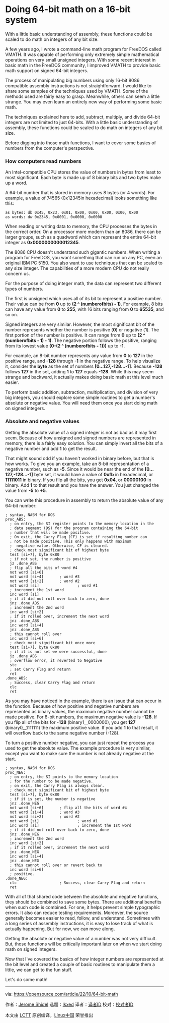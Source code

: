 [#]: subject: "Doing 64-bit math on a 16-bit system"
[#]: via: "https://opensource.com/article/22/10/64-bit-math"
[#]: author: "Jerome Shidel https://opensource.com/users/shidel"
[#]: collector: "lkxed"
[#]: translator: "yzuowei"
[#]: reviewer: " "
[#]: publisher: " "
[#]: url: " "

Doing 64-bit math on a 16-bit system
======

With a little basic understanding of assembly, these functions could be scaled to do math on integers of any bit size.

A few years ago, I wrote a command-line math program for FreeDOS called VMATH. It was capable of performing only extremely simple mathematical operations on very small unsigned integers. With some recent interest in basic math in the FreeDOS community, I improved VMATH to provide basic math support on signed 64-bit integers.

The process of manipulating big numbers using only 16-bit 8086 compatible assembly instructions is not straightforward. I would like to share some samples of the techniques used by VMATH. Some of the methods used are fairly easy to grasp. Meanwhile, others can seem a little strange. You may even learn an entirely new way of performing some basic math.

The techniques explained here to add, subtract, multiply, and divide 64-bit integers are not limited to just 64-bits. With a little basic understanding of assembly, these functions could be scaled to do math on integers of any bit size.

Before digging into those math functions, I want to cover some basics of numbers from the computer's perspective.

### How computers read numbers

An Intel-compatible CPU stores the value of numbers in bytes from least to most significant. Each byte is made up of 8 binary bits and two bytes make up a word.

A 64-bit number that is stored in memory uses 8 bytes (or 4 words). For example, a value of 74565 (0x12345in hexadecimal) looks something like this:

```
as bytes: db 0x45, 0x23, 0x01, 0x00, 0x00, 0x00, 0x00, 0x00
as words: dw 0x2345, 0x0001, 0x0000, 0x0000
```

When reading or writing data to memory, the CPU processes the bytes in the correct order. On a processor more modern than an 8086, there can be larger groups, such as a quadword which can represent the entire 64-bit integer as **0x0000000000012345**.

The 8086 CPU doesn't understand such gigantic numbers. When writing a program for FreeDOS, you want something that can run on any PC, even an original IBM PC 5150. You also want to use techniques that can be scaled to any size integer. The capabilities of a more modern CPU do not really concern us.

For the purpose of doing integer math, the data can represent two different types of numbers.

The first is unsigned which uses all of its bit to represent a positive number. Their value can be from **0** up to **(2 ^ (numberofbits) - 1)**. For example, 8 bits can have any value from **0** to **255**, with 16 bits ranging from **0** to **65535**, and so on.

Signed integers are very similar. However, the most significant bit of the number represents whether the number is positive (**0**) or negative (**1**). The first portion of the number is positive. It can range from **0** up to **(2 ^ (numberofbits - 1) - 1)**. The negative portion follows the positive, ranging from its lowest value **(0-(2 ^ (numberofbits - 1)))** up to **-1**.

For example, an 8-bit number represents any value from **0** to **127** in the positive range, and **-128** through **-1** in the negative range. To help visualize it, consider the **byte** as the set of numbers **[0…127,-128…-1]**. Because **-128** follows **127** in the set, adding **1** to **127** equals **-128**. While this may seem strange and backward, it actually makes doing basic math at this level much easier.

To perform basic addition, subtraction, multiplication, and division of very big integers, you should explore some simple routines to get a number's absolute or negative value. You will need them once you start doing math on signed integers.

### Absolute and negative values

Getting the absolute value of a signed integer is not as bad as it may first seem. Because of how unsigned and signed numbers are represented in memory, there is a fairly easy solution. You can simply invert all the bits of a negative number and add **1** to get the result.

That might sound odd if you haven't worked in binary before, but that is how works. To give you an example, take an 8-bit representation of a negative number, such as **-5**. Since it would be near the end of the **[0…127,-128…-1]** byte set, it would have a value of **0xfb** in hexadecimal, or **11111011** in binary. If you flip all the bits, you get **0x04**, or **00000100** in binary. Add **1** to that result and you have the answer. You just changed the value from **-5** to **+5**.

You can write this procedure in assembly to return the absolute value of any 64-bit number:

```
; syntax, NASM for DOS
proc_ABS:
  ; on entry, the SI register points to the memory location in the
  ; data segment (DS) for the program containing the 64-bit
  ; number that will be made positive.
  ; On exit, the Carry Flag (CF) is set if resulting number can
  ; not be made positive. This only happens with maximum
  ;  negative value. Otherwise, CF is cleared.
  ; check most significant bit of highest byte
  test [si+7], byte 0x80
  ; if not set, the number is positive
  jz .done_ABS
  ; flip all the bits of word #4
  not word [si+6]
  not word [si+4]       ; word #3
  not word [si+2]       ; word #2
  not word [si]                 ; word #1
  ; increment the 1st word
  inc word [si]
  ; if it did not roll over back to zero, done
  jnz .done_ABS
  ; increment the 2nd word
  inc word [si+2]
  ; if it rolled over, increment the next word
  jnz .done_ABS
  inc word [si+4]
  jnz .done_ABS
  ; this cannot roll over
  inc word [si+6]
  ; check most significant bit once more
  test [si+7], byte 0x80
  ; if it is not set we were successful, done
  jz .done_ABS
  ; overflow error, it reverted to Negative
  stc
  ; set Carry Flag and return
  ret
.done_ABS:
  ; Success, clear Carry Flag and return
  clc
  ret
```

As you may have noticed in the example, there is an issue that can occur in the function. Because of how positive and negative numbers are represented as binary values, the maximum negative number cannot be made positive. For 8-bit numbers, the maximum negative value is **-128**. If you flip all of the bits for **-128** (binary1__0000000), you get **127** (binary0__1111111) the maximum positive value. If you add **1** to that result, it will overflow back to the same negative number (-128).

To turn a positive number negative, you can just repeat the process you used to get the absolute value. The example procedure is very similar, except you want to make sure the number is not already negative at the start.

```
; syntax, NASM for DOS
proc_NEG:
  ; on entry, the SI points to the memory location 
  ; for the number to be made negative.
  ; on exit, the Carry Flag is always clear.
  ; check most significant bit of highest byte
  test [si+7], byte 0x80
  ; if it is set, the number is negative
  jnz .done_NEG
  not word [si+6]       ; flip all the bits of word #4
  not word [si+4]       ; word #3
  not word [si+2]       ; word #2
  not word [si]                 ; word #1
  inc word [si]                 ; increment the 1st word
  ; if it did not roll over back to zero, done
  jnz .done_NEG
  ; increment the 2nd word
  inc word [si+2]
  ; if it rolled over, increment the next word
  jnz .done_NEG
  inc word [si+4]
  jnz .done_NEG
  ; this cannot roll over or revert back to
  inc word [si+6]
  ; positive.
.done_NEG:
  clc                   ; Success, clear Carry Flag and return
  ret
```

With all of that shared code between the absolute and negative functions, they should be combined to save some bytes. There are additional benefits when such code is combined. For one, it helps prevent simple typographic errors. It also can reduce testing requirements. Moreover, the source generally becomes easier to read, follow, and understand. Sometimes with a long series of assembly instructions, it is easy to lose track of what is actually happening. But for now, we can move along.

Getting the absolute or negative value of a number was not very difficult. But, those functions will be critically important later on when we start doing math on signed integers.

Now that I've covered the basics of how integer numbers are represented at the bit level and created a couple of basic routines to manipulate them a little, we can get to the fun stuff.

Let's do some math!

--------------------------------------------------------------------------------

via: https://opensource.com/article/22/10/64-bit-math

作者：[Jerome Shidel][a]
选题：[lkxed][b]
译者：[译者ID](https://github.com/译者ID)
校对：[校对者ID](https://github.com/校对者ID)

本文由 [LCTT](https://github.com/LCTT/TranslateProject) 原创编译，[Linux中国](https://linux.cn/) 荣誉推出

[a]: https://opensource.com/users/shidel
[b]: https://github.com/lkxed

